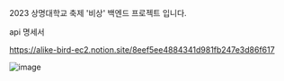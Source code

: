 2023 상명대학교 축제 '비상' 백엔드 프로젝트 입니다.

api 명세서 

https://alike-bird-ec2.notion.site/8eef5ee4884341d981fb247e3d86f617

![image](https://github.com/minseokKim6823/festival/assets/93479041/862bb6d0-5576-46c7-b2b4-1068add60691)
